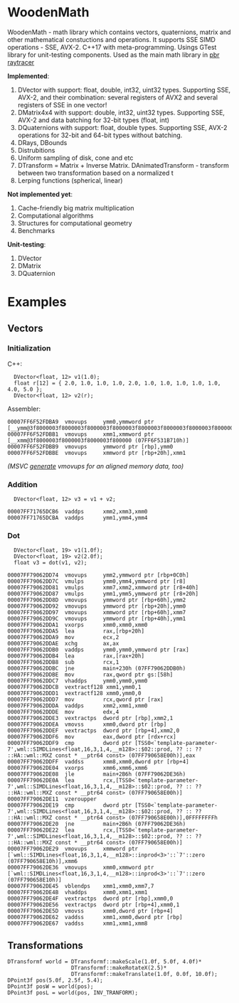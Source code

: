 # WoodenMath
WoodenMath - math library which contains vectors, quaternions, matrix and other mathematical constuctions and operations. 
It supports SSE SIMD operations - SSE, AVX-2. C++17 with meta-programming. Usings GTest library for unit-testing components.
Used as the main math library in [pbr raytracer](https://github.com/Mishok43/WoodenPBREngine)

<b>Implemented</b>:
1. DVector with support: float, double, int32, uint32 types. Supporting SSE, AVX-2, and their combination: several registers of AVX2 and several registers of SSE in one vector!
2. DMatrix4x4 with support: double, int32, uint32 types. Supporting SSE, AVX-2 and data batching for 32-bit types (float, int)
3. DQuaternions with support: float, double types. Supporting SSE, AVX-2 operations for 32-bit and 64-bit types without batching.
4. DRays, DBounds
5. Distrubitions
6. Uniform sampling of disk, cone and etc
7. DTransform = Matrix + Inverse Matrix. DAnimatedTransform - transform between two transformation based on a normalized t
8. Lerping functions (spherical, linear)

<b>Not implemented yet</b>:
1. Cache-friendly big matrix multiplication
2. Computational algorithms
3. Structures for computational geometry 
4. Benchmarks

<b>Unit-testing</b>:
1. DVector
2. DMatrix
3. DQuaternion


<h1> Examples </h1>
<h2> Vectors </h2>

<h3> Initialization </h3>

C++:   

```
  DVector<float, 12> v1(1.0);   
  float r[12] = { 2.0, 1.0, 1.0, 1.0, 2.0, 1.0, 1.0, 1.0, 1.0, 1.0, 4.0, 5.0 };   
  DVector<float, 12> v2(r);   
```   
Assembler:   

```
00007FF6F52FDBA9  vmovups     ymm0,ymmword ptr [__ymm@3f8000003f8000003f8000003f8000003f8000003f8000003f8000003f800000 
00007FF6F52FDBB1  vmovups     xmm1,xmmword ptr [__xmm@3f8000003f8000003f8000003f800000 (07FF6F531B710h)]  
00007FF6F52FDBB9  vmovups     ymmword ptr [rbp],ymm0  
00007FF6F52FDBBE  vmovups     xmmword ptr [rbp+20h],xmm1 
```   

<i>(MSVC [generate](https://developercommunity.visualstudio.com/content/problem/19160/regression-from-vs-2015-in-ssseavx-instructions-ge.html) vmovups for an aligned memory data, too)</i>   

<h3> Addition </h3>

```
  DVector<float, 12> v3 = v1 + v2;   
```
```
00007FF71765DCB6  vaddps      xmm2,xmm3,xmm0  
00007FF71765DCBA  vaddps      ymm1,ymm4,ymm4 
```
<h3> Dot </h3>

```
  DVector<float, 19> v1(1.0f);   
  DVector<float, 19> v2(2.0f);   
  float v3 = dot(v1, v2);   
```
```
00007FF79062DD74  vmovups     ymm2,ymmword ptr [rbp+0C0h]  
00007FF79062DD7C  vmulps      ymm0,ymm4,ymmword ptr [r8]  
00007FF79062DD81  vmulps      xmm7,xmm2,xmmword ptr [r8+40h]  
00007FF79062DD87  vmulps      ymm1,ymm5,ymmword ptr [r8+20h]  
00007FF79062DD8D  vmovups     ymmword ptr [rbp+60h],ymm2  
00007FF79062DD92  vmovups     ymmword ptr [rbp+20h],ymm0  
00007FF79062DD97  vmovups     xmmword ptr [rbp+60h],xmm7  
00007FF79062DD9C  vmovups     ymmword ptr [rbp+40h],ymm1  
00007FF79062DDA1  vxorps      xmm0,xmm0,xmm0  
00007FF79062DDA5  lea         rax,[rbp+20h]  
00007FF79062DDA9  mov         ecx,2  
00007FF79062DDAE  xchg        ax,ax  
00007FF79062DDB0  vaddps      ymm0,ymm0,ymmword ptr [rax]  
00007FF79062DDB4  lea         rax,[rax+20h]  
00007FF79062DDB8  sub         rcx,1  
00007FF79062DDBC  jne         main+230h (07FF79062DDB0h)  
00007FF79062DDBE  mov         rax,qword ptr gs:[58h]  
00007FF79062DDC7  vhaddps     ymm0,ymm0,ymm0  
00007FF79062DDCB  vextractf128 xmm1,ymm0,1  
00007FF79062DDD1  vextractf128 xmm0,ymm0,0  
00007FF79062DDD7  mov         rcx,qword ptr [rax]  
00007FF79062DDDA  vaddps      xmm2,xmm1,xmm0  
00007FF79062DDDE  mov         edx,4  
00007FF79062DDE3  vextractps  dword ptr [rbp],xmm2,1  
00007FF79062DDEA  vmovss      xmm0,dword ptr [rbp]  
00007FF79062DDEF  vextractps  dword ptr [rbp+4],xmm2,0  
00007FF79062DDF6  mov         eax,dword ptr [rdx+rcx]  
00007FF79062DDF9  cmp         dword ptr [TSS0<`template-parameter-7',wml::SIMDLines<float,16,3,1,4,__m128>::$02::prod, ?? :: ?? ::HA::wml::MXZ const * __ptr64 const> (07FF790658E00h)],eax  
00007FF79062DDFF  vaddss      xmm8,xmm0,dword ptr [rbp+4]  
00007FF79062DE04  vxorps      xmm6,xmm6,xmm6  
00007FF79062DE08  jle         main+2B6h (07FF79062DE36h)  
00007FF79062DE0A  lea         rcx,[TSS0<`template-parameter-7',wml::SIMDLines<float,16,3,1,4,__m128>::$02::prod, ?? :: ?? ::HA::wml::MXZ const * __ptr64 const> (07FF790658E00h)]  
00007FF79062DE11  vzeroupper  
00007FF79062DE19  cmp         dword ptr [TSS0<`template-parameter-7',wml::SIMDLines<float,16,3,1,4,__m128>::$02::prod, ?? :: ?? ::HA::wml::MXZ const * __ptr64 const> (07FF790658E00h)],0FFFFFFFFh  
00007FF79062DE20  jne         main+2B6h (07FF79062DE36h)  
00007FF79062DE22  lea         rcx,[TSS0<`template-parameter-7',wml::SIMDLines<float,16,3,1,4,__m128>::$02::prod, ?? :: ?? ::HA::wml::MXZ const * __ptr64 const> (07FF790658E00h)]  
00007FF79062DE29  vmovups     xmmword ptr [`wml::SIMDLines<float,16,3,1,4,__m128>::inprod<3>'::`7'::zero (07FF790658E10h)],xmm6  
00007FF79062DE36  vmovups     xmm0,xmmword ptr [`wml::SIMDLines<float,16,3,1,4,__m128>::inprod<3>'::`7'::zero (07FF790658E10h)]  
00007FF79062DE45  vblendps    xmm1,xmm0,xmm7,7  
00007FF79062DE4B  vhaddps     xmm0,xmm1,xmm1  
00007FF79062DE4F  vextractps  dword ptr [rbp],xmm0,0  
00007FF79062DE56  vextractps  dword ptr [rbp+4],xmm0,1  
00007FF79062DE5D  vmovss      xmm0,dword ptr [rbp+4]  
00007FF79062DE62  vaddss      xmm1,xmm0,dword ptr [rbp]  
00007FF79062DE67  vaddss      xmm1,xmm1,xmm8  
```
<h2> Transformations </h2>

```
DTransformf world = DTransformf::makeScale(1.0f, 5.0f, 4.0f)*
					DTransformf::makeRotateX(2.5)*
					DTransformf::makeTranslate(1.0f, 0.0f, 10.0f);
DPoint3f pos(5.0f, 2.5f, 5.4);
DPoint3f posW = world(pos);
DPoint3f posL = world(pos, INV_TRANFORM);
```
